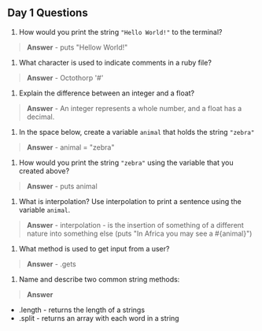 ## Day 1 Questions

1. How would you print the string `"Hello World!"` to the terminal?

> **Answer**  - puts "Hellow World!"

1. What character is used to indicate comments in a ruby file?

> **Answer**  - Octothorp '#'

1. Explain the difference between an integer and a float?

> **Answer**  - An integer represents a whole number, and a float has a decimal.

1. In the space below, create a variable `animal` that holds the string `"zebra"`

> **Answer**  - animal = "zebra"

1. How would you print the string `"zebra"` using the variable that you created above?

> **Answer**  - puts animal

1. What is interpolation? Use interpolation to print a sentence using the variable `animal`.

> **Answer**  - interpolation - is the insertion of something of a different nature into something else
              (puts "In Africa you may see a #{animal}")

1. What method is used to get input from a user?

> **Answer**  - .gets

1. Name and describe two common string methods:

> **Answer**  
- .length - returns the length of a strings
- .split - returns an array with each word in a string
